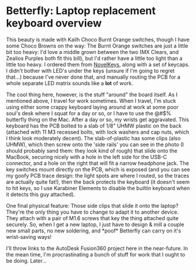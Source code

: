 # Betterfly: Laptop replacement keyboard overview

This beauty is made with Kailh Choco Burnt Orange switches, though I have some
Choco Browns on the way: The Burnt Orange switches are just a little bit too
heavy: I'd love a middle grown between the two (MX Clears, and Zealios Purples
both fit this bill), but I'd rather have a little too light than a little too
heavy. I ordered them from
[NovelKeys](https://novelkeys.xyz/collections/switches), along with a set of
keycaps. I didn't bother with LED's under the keys (unsure if I'm going to
regret that...) because I've never done that, and manually routing the PCB for a
whole separate LED matrix sounds like a **lot** of work.

The cool thing here, however, is the stuff "around" the board itself. As I
mentioned above, I travel for work sometimes. When I travel, I'm stuck using
either some crappy keyboard laying around at work at some poor soul's desk where
I squat for a day or so, or I have to use the @#$% butterfly thing on the Mac.
After a day or so, my wrists get aggravated. This keyboard has the PCB bolted to
a slab of 1/8" UHMW plastic on the back (attached with 11 M3 recessed bolts, with lock washers and
cap nuts, which I think look moderately decent). The slab-of-plastic has some
clips (also UHMW), which then screw onto the 'side rails' you can see in the
photo (I should probably sand them: they look kind of rough) that slide onto the
MacBook, securing nicely with a hole in the left side for the USB-C connector,
and a hole on the right that will fit a narrow headphone jack. The key switches
mount directly on the PCB, which is exposed (and you can see my goofy PCB trace
design: the light spots are where I routed, so the traces are actually quite
fat!), then the back protects the keyboard (it doesn't seem to hit keys, so I
use Karabiner Elements to disable the builtin keyboard when it detects this guy
attached).

One final physical feature: Those side clips that slide it onto the laptop?
They're the only thing you have to change to adapt it to another device. They
attach with a pair of M1.6 screws that key the thing attached quite securely.
So, when I get a new laptop, I just have to design & mill a couple new small
parts, no new soldering, and \*poof\* Betterfly can carry on it's wrist-saving
ways!

I'll throw links to the AutoDesk Fusion360 project here in the near-future. In
the mean time, I'm procrastinating a bunch of stuff for work that I ought to be
doing. Later...
